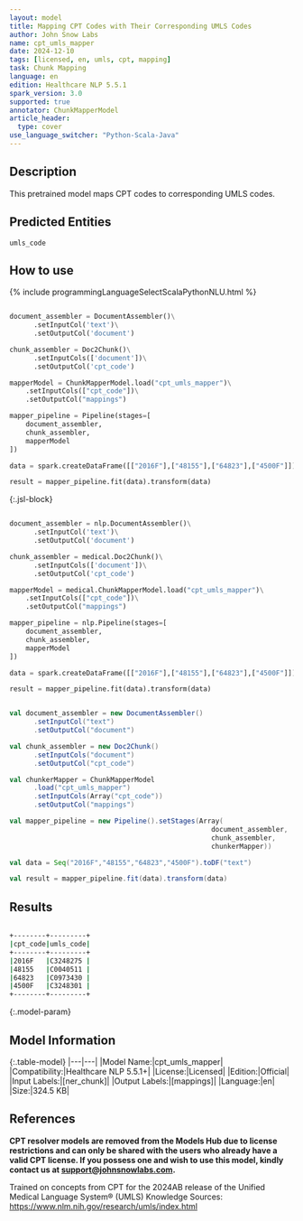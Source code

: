 ```yaml
---
layout: model
title: Mapping CPT Codes with Their Corresponding UMLS Codes
author: John Snow Labs
name: cpt_umls_mapper
date: 2024-12-10
tags: [licensed, en, umls, cpt, mapping]
task: Chunk Mapping
language: en
edition: Healthcare NLP 5.5.1
spark_version: 3.0
supported: true
annotator: ChunkMapperModel
article_header:
  type: cover
use_language_switcher: "Python-Scala-Java"
---
```


## Description

This pretrained model maps CPT codes to corresponding UMLS codes.

## Predicted Entities

`umls_code`


## How to use



<div class="tabs-box" markdown="1">
{% include programmingLanguageSelectScalaPythonNLU.html %}
  
```python

document_assembler = DocumentAssembler()\
      .setInputCol('text')\
      .setOutputCol('document')

chunk_assembler = Doc2Chunk()\
      .setInputCols(['document'])\
      .setOutputCol('cpt_code')

mapperModel = ChunkMapperModel.load("cpt_umls_mapper")\
    .setInputCols(["cpt_code"])\
    .setOutputCol("mappings")

mapper_pipeline = Pipeline(stages=[
    document_assembler,
    chunk_assembler,
    mapperModel
])

data = spark.createDataFrame([["2016F"],["48155"],["64823"],["4500F"]]).toDF("text")

result = mapper_pipeline.fit(data).transform(data)

```

{:.jsl-block}
```python

document_assembler = nlp.DocumentAssembler()\
      .setInputCol('text')\
      .setOutputCol('document')

chunk_assembler = medical.Doc2Chunk()\
      .setInputCols(['document'])\
      .setOutputCol('cpt_code')

mapperModel = medical.ChunkMapperModel.load("cpt_umls_mapper")\
    .setInputCols(["cpt_code"])\
    .setOutputCol("mappings")

mapper_pipeline = nlp.Pipeline(stages=[
    document_assembler,
    chunk_assembler,
    mapperModel
])

data = spark.createDataFrame([["2016F"],["48155"],["64823"],["4500F"]]).toDF("text")

result = mapper_pipeline.fit(data).transform(data)

```
```scala

val document_assembler = new DocumentAssembler()
      .setInputCol("text")
      .setOutputCol("document")

val chunk_assembler = new Doc2Chunk()
      .setInputCols("document")
      .setOutputCol("cpt_code")

val chunkerMapper = ChunkMapperModel
      .load("cpt_umls_mapper")
      .setInputCols(Array("cpt_code"))
      .setOutputCol("mappings")

val mapper_pipeline = new Pipeline().setStages(Array(
                                                  document_assembler,
                                                  chunk_assembler,
                                                  chunkerMapper))

val data = Seq("2016F","48155","64823","4500F").toDF("text")

val result = mapper_pipeline.fit(data).transform(data)

```
</div>

## Results

```bash

+--------+---------+
|cpt_code|umls_code|
+--------+---------+
|2016F   |C3248275 |
|48155   |C0040511 |
|64823   |C0973430 |
|4500F   |C3248301 |
+--------+---------+

```

{:.model-param}
## Model Information

{:.table-model}
|---|---|
|Model Name:|cpt_umls_mapper|
|Compatibility:|Healthcare NLP 5.5.1+|
|License:|Licensed|
|Edition:|Official|
|Input Labels:|[ner_chunk]|
|Output Labels:|[mappings]|
|Language:|en|
|Size:|324.5 KB|

## References

**CPT resolver models are removed from the Models Hub due to license restrictions and can only be shared with the users who already have a valid CPT license. If you possess one and wish to use this model, kindly contact us at support@johnsnowlabs.com.**

Trained on concepts from CPT for the 2024AB release of the Unified Medical Language System® (UMLS) Knowledge Sources: https://www.nlm.nih.gov/research/umls/index.html
